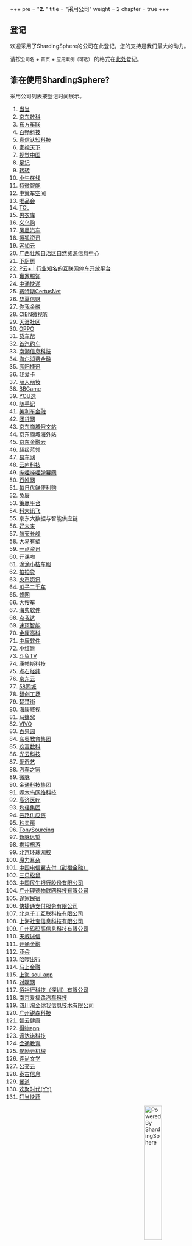 +++
pre = "<b>2. </b>"
title = "采用公司"
weight = 2
chapter = true
+++

## 登记

欢迎采用了ShardingSphere的公司在此登记，您的支持是我们最大的动力。

请按`公司名` + `首页` + `应用案例（可选）` 的格式在[此处](https://github.com/apache/shardingsphere/issues/234)登记。

## 谁在使用ShardingSphere?

采用公司列表按登记时间展示。

1. <a href="http://www.dangdang.com/" rel="nofollow">当当</a>
1. <a href="https://www.jddglobal.com/" rel="nofollow">京东数科</a>
1. <a href="http://www.dongfang789.com/" rel="nofollow">东方车联</a>
1. <a href="http://www.sdbaichang.com/" rel="nofollow">百畅科技</a>
1. <a href="http://www.zhenxinsafe.com/" rel="nofollow">真信认知科技</a>
1. <a href="http://www.hiveview.com/" rel="nofollow">家视天下</a>
1. <a href="https://500px.me/" rel="nofollow">视觉中国</a>
1. <a href="https://www.fotoplace.cc/" rel="nofollow">足记</a>
1. <a href="https://www.zhuanzhuan.com/" rel="nofollow">转转</a>
1. <a href="https://www.xiaoniu88.com/" rel="nofollow">小牛在线</a>
1. <a href="https://www.trawe.cn/" rel="nofollow">特微智能</a>
1. <a href="http://www.zcckj.com/" rel="nofollow">中策车空间</a>
1. <a href="https://www.vip.com/" rel="nofollow">唯品会</a>
1. <a href="https://www.tcl.com/" rel="nofollow">TCL</a>
1. <a href="https://www.nanyiku.com/" rel="nofollow">男衣库</a>
1. <a href="https://www.yiwugou.com/" rel="nofollow">义乌购</a>
1. <a href="https://auto.ifeng.com/" rel="nofollow">凤凰汽车</a>
1. <a href="https://ss.sohu.com/" rel="nofollow">搜狐资讯</a>
1. <a href="https://www.keruyun.com/" rel="nofollow">客如云</a>
1. <a href="http://dnr.gxzf.gov.cn/" rel="nofollow">广西壮族自治区自然资源信息中心</a>
1. <a href="https://www.xiachufang.com/" rel="nofollow">下厨房</a>
1. <a href="https://4pyun.com/" rel="nofollow">P云+ | 行业知名的互联网停车开放平台</a>
1. <a href="http://www.eeka.cn/" rel="nofollow">赢家服饰</a>
1. <a href="https://www.zto.com/" rel="nofollow">中通快递</a>
1. <a href="http://www.certusnet.com.cn/" rel="nofollow">赛特斯CertusNet</a>
1. <a href="https://www.huaxiafinance.com/" rel="nofollow">华夏信财</a>
1. <a href="https://www.niiwoo.com/" rel="nofollow">你我金融</a>
1. <a href="http://www.cibnvst.com/" rel="nofollow">CIBN微视听</a>
1. <a href="https://www.tianya.cn/" rel="nofollow">天涯社区</a>
1. <a href="https://www.oppo.com/" rel="nofollow">OPPO</a>
1. <a href="http://www.huochebang.com/" rel="nofollow">货车帮</a>
1. <a href="https://www.01zhuanche.com/" rel="nofollow">首汽约车</a>
1. <a href="https://ruff.io/" rel="nofollow">南潮信息科技</a>
1. <a href="https://www.haiercash.com/" rel="nofollow">海尔消费金融</a>
1. <a href="http://www.19pay.com.cn/" rel="nofollow">高阳捷迅</a>
1. <a href="https://www.51credit.com/" rel="nofollow">我爱卡</a>
1. <a href="https://www.lrlz.com/" rel="nofollow">丽人丽妆</a>
1. <a href="https://www.bbgameonline.com/" rel="nofollow">BBGame</a>
1. <a href="https://www.youx.mobi/" rel="nofollow">YOU选</a>
1. <a href="https://www.sui.com/" rel="nofollow">随手记</a>
1. <a href="https://www.mljr.com/" rel="nofollow">美利车金融</a>
1. <a href="https://www.tuandai.com/" rel="nofollow">团贷网</a>
1. <a href="https://www.jd.ru/" rel="nofollow">京东商城俄文站</a>
1. <a href="https://www.joybuy.com/" rel="nofollow">京东商城海外站</a>
1. <a href="https://www.jdfcloud.com/" rel="nofollow">京东金融云</a>
1. <a href="https://www.chaojilanling.cn/" rel="nofollow">超级蓝领</a>
1. <a href="https://www.yiche.com/" rel="nofollow">易车网</a>
1. <a href="http://www.cloudansys.com/" rel="nofollow">云庐科技</a>
1. <a href="https://www.bilibili.com/" rel="nofollow">哔哩哔哩弹幕网</a>
1. <a href="https://www.baixing.com/" rel="nofollow">百姓网</a>
1. <a href="https://www.missfresh.cn/" rel="nofollow">每日优鲜便利购</a>
1. <a href="https://www.rabbitpre.com/" rel="nofollow">兔展</a>
1. <a href="https://www.cypfintech.com/" rel="nofollow">策赢平台</a>
1. <a href="https://www.iflytek.com/" rel="nofollow">科大讯飞</a>
1. 京东大数据与智能供应链
1. <a href="http://www.100tal.com/" rel="nofollow">好未来</a>
1. <a href="http://www.ascf.com.cn/" rel="nofollow">航天长峰</a>
1. <a href="https://www.dayi35.com/" rel="nofollow">大易有塑</a>
1. <a href="https://www.yidianzixun.com/" rel="nofollow">一点资讯</a>
1. <a href="https://www.kaike.la/" rel="nofollow">开课啦</a>
1. <a href="https://www.didiglobal.com/" rel="nofollow">滴滴小桔车服</a>
1. <a href="https://www.ppdai.com/" rel="nofollow">拍拍贷</a>
1. <a href="https://www.huobiinfo.com/" rel="nofollow">火币资讯</a>
1. <a href="https://www.guazi.com/" rel="nofollow">瓜子二手车</a>
1. <a href="https://www.newbeescm.com/" rel="nofollow">蜂网</a>
1. <a href="https://www.souche.com/" rel="nofollow">大搜车</a>
1. <a href="http://www.hydee.cn/" rel="nofollow">海典软件</a>
1. <a href="https://www.dianwoda.com/" rel="nofollow">点我达</a>
1. <a href="https://www.supersoco.com/" rel="nofollow">速珂智能</a>
1. <a href="http://www.kingcome.cn/" rel="nofollow">金康高科</a>
1. <a href="http://jszcrj.com/" rel="nofollow">中辰软件</a>
1. <a href="https://www.xiaohongchun.com/" rel="nofollow">小红唇</a>
1. <a href="https://www.douyu.com/" rel="nofollow">斗鱼TV</a>
1. <a href="http://www.compasshz.com/" rel="nofollow">康帕斯科技</a>
1. <a href="https://www.okayzhihui.com/" rel="nofollow">点石经纬</a>
1. <a href="https://www.jdcloud.com/cn/" rel="nofollow">京东云</a>
1. <a href="https://bj.58.com/" rel="nofollow">58同城</a> 
1. <a href="http://www.izxcs.com/" rel="nofollow">智创工场</a>
1. <a href="https://www.chuchujie.com/" rel="nofollow">楚楚街</a>
1. <a href="https://www.hikvision.com/" rel="nofollow">海康威视</a>
1. <a href="https://www.mafengwo.cn/" rel="nofollow">马蜂窝</a>
1. <a href="https://www.vivo.com/" rel="nofollow">VIVO</a>
1. <a href="http://www.pagoda.com.cn/" rel="nofollow">百果园</a>
1. <a href="http://edu.dongao.com/" rel="nofollow">东奥教育集团</a>
1. <a href="https://www.9fgroup.com/" rel="nofollow">玖富数科</a>
1. <a href="https://www.raycloud.com/" rel="nofollow">光云科技</a>
1. <a href="https://www.iqiyi.com/" rel="nofollow">爱奇艺</a>
1. <a href="https://www.autohome.com.cn/" rel="nofollow">汽车之家</a>
1. <a href="https://www.myweimai.com/" rel="nofollow">微脉</a>
1. <a href="http://www.jtkjbike.com/" rel="nofollow">金通科技集团</a>
1. <a href="https://www.zmn.cn/" rel="nofollow">啄木鸟网络科技</a>
1. <a href="http://www.gaojihealth.com/" rel="nofollow">高济医疗</a>
1. <a href="http://www.juneyao.com/" rel="nofollow">均瑶集团</a>
1. <a href="http://www.yl-scm.com/" rel="nofollow">云路供应链</a>
1. <a href="https://www.miaomaifang.com/" rel="nofollow">秒卖房</a>
1. <a href="https://TonySourcing.com/" rel="nofollow">TonySourcing</a>
1. <a href="http://www.cyberplus.com.cn/" rel="nofollow">新脉远望</a>
1. <a href="https://www.ctrip.com/" rel="nofollow">携程旅游</a>
1. <a href="http://www.hqwx.com/" rel="nofollow">北京环球网校</a>
1. <a href="https://magicears.com.cn/" rel="nofollow">魔力耳朵</a>
1. <a href="https://www.bestpay.com.cn/" rel="nofollow">中国电信翼支付（甜橙金融）</a>
1. <a href="http://www.3songshu.com/" rel="nofollow">三只松鼠</a>
1. <a href="http://www.cmbc.com.cn/" rel="nofollow">中国民生银行股份有限公司</a>
1. <a href="http://www.iotlead.com/" rel="nofollow">广州理德物联网科技有限公司</a>
1. <a href="https://www.tujia.com/" rel="nofollow">途家民宿</a>
1. <a href="https://www.kjtpay.com/" rel="nofollow">快捷通支付服务有限公司</a>
1. <a href="http://caas.com.cn/" rel="nofollow">北京千丁互联科技有限公司</a>
1. <a href="https://www.shebaotong.com/" rel="nofollow">上海社宝信息科技有限公司</a>
1. <a href="http://www.mamagao.cn/" rel="nofollow">广州码码高信息科技有限公司</a>
1. <a href="https://www.itrus.com.cn/" rel="nofollow">天威诚信</a>
1. <a href="https://www.ktjr.com/" rel="nofollow">开通金融</a>
1. <a href="http://www.yaduo.com/" rel="nofollow">亚朵</a>
1. <a href="https://www.helloglobal.com/" rel="nofollow">哈啰出行</a>
1. <a href="https://www.msxf.com/" rel="nofollow">马上金融</a>
1. <a href="https://www.soulapp.cn/" rel="nofollow">上海 soul app</a>
1. <a href="https://www.duia.com/" rel="nofollow">对啊网</a>
1. <a href="https://innoways.com/" rel="nofollow">佰裕行科技（深圳）有限公司</a>
1. <a href="http://www.f6car.com/" rel="nofollow">南京爱福路汽车科技</a>
1. <a href="http://www.itaojin.cn/" rel="nofollow">四川淘金你我信息技术有限公司</a>
1. <a href="https://www.elelive.net/" rel="nofollow">广州锐森科技</a>
1. <a href="https://www.zyhealth.com/" rel="nofollow">智云健康</a>
1. <a href="https://poizon.com/" rel="nofollow">得物app</a>
1. <a href="http://www.didano.com/" rel="nofollow">谛达诺科技</a>
1. <a href="https://willclass.com/" rel="nofollow">会通教育</a>
1. <a href="https://www.cloudm.com/" rel="nofollow">聚励云机械</a>
1. <a href="http://read.zhulang.com/" rel="nofollow">连尚文学</a>
1. <a href="http://www.dtchuxing.com/" rel="nofollow">公交云</a>
1. <a href="http://tigosoft.com/" rel="nofollow">泰古信息</a>
1. <a href="https://www.can-dao.com/" rel="nofollow">餐道</a>
1. <a href="https://www.yy.com/" rel="nofollow">欢聚时代(YY)</a>
1. <a href="https://www.ddky.com/" rel="nofollow">叮当快药</a>

<img src="https://shardingsphere.apache.org/community/image/powered-by.png" width = "30%" height = "30%" align="right" alt="Powered By ShardingSphere" />
